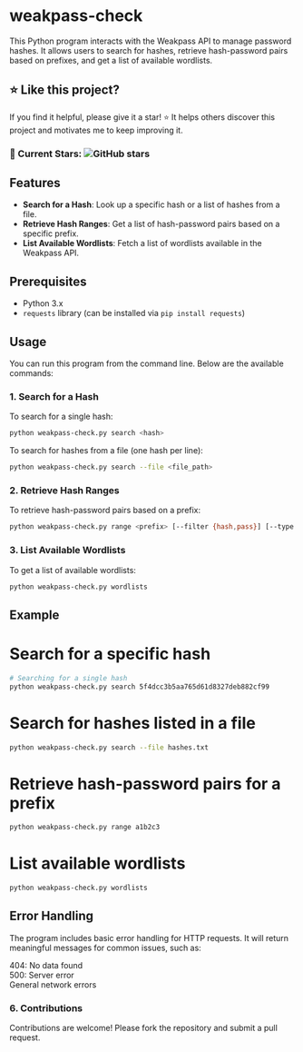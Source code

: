 # weakpass-check
This Python program interacts with the Weakpass API to manage password hashes. It allows users to search for hashes, retrieve hash-password pairs based on prefixes, and get a list of available wordlists.

## ⭐ Like this project?

If you find it helpful, please give it a star! ⭐️ It helps others discover this project and motivates me to keep improving it.

### 🌟 Current Stars: ![GitHub stars](https://img.shields.io/github/stars/ankvv/weakpass-check?style=social)

## Features

- **Search for a Hash**: Look up a specific hash or a list of hashes from a file.
- **Retrieve Hash Ranges**: Get a list of hash-password pairs based on a specific prefix.
- **List Available Wordlists**: Fetch a list of wordlists available in the Weakpass API.

## Prerequisites

- Python 3.x
- `requests` library (can be installed via `pip install requests`)

## Usage

You can run this program from the command line. Below are the available commands:

### 1. Search for a Hash

To search for a single hash:
```bash
python weakpass-check.py search <hash>
```
To search for hashes from a file (one hash per line):
```bash
python weakpass-check.py search --file <file_path>
```
### 2. Retrieve Hash Ranges

To retrieve hash-password pairs based on a prefix:
```bash
python weakpass-check.py range <prefix> [--filter {hash,pass}] [--type {md5,ntlm,sha1,sha256}]
```
### 3. List Available Wordlists

To get a list of available wordlists:
```bash
python weakpass-check.py wordlists
```
## Example

# Search for a specific hash
```bash
# Searching for a single hash
python weakpass-check.py search 5f4dcc3b5aa765d61d8327deb882cf99
```
# Search for hashes listed in a file
```bash
python weakpass-check.py search --file hashes.txt
```
# Retrieve hash-password pairs for a prefix
```bash
python weakpass-check.py range a1b2c3
```
# List available wordlists
```bash
python weakpass-check.py wordlists
```

## Error Handling

The program includes basic error handling for HTTP requests. It will return meaningful messages for common issues, such as:

404: No data found<br>
500: Server error<br>
General network errors

### 6. Contributions

Contributions are welcome! Please fork the repository and submit a pull request.
